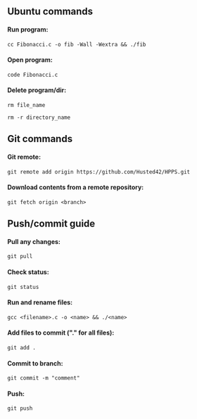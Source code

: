 ## Ubuntu commands
#### Run program: 
```
cc Fibonacci.c -o fib -Wall -Wextra && ./fib
```
#### Open program:
```
code Fibonacci.c
```
#### Delete program/dir:
```
rm file_name 
```
```
rm -r directory_name 
```
## Git commands
#### Git remote:
```
git remote add origin https://github.com/Husted42/HPPS.git 
```
#### Download contents from a remote repository:
```
git fetch origin <branch>
``` 
## Push/commit guide
#### Pull any changes:
```
git pull
```
#### Check status: 
``` 
git status
```
#### Run and rename files: 
```
gcc <filename>.c -o <name> && ./<name>
```
#### Add files to commit ("." for all files): 
```
git add .
```
#### Commit to branch: 
``` 
git commit -m "comment"
``` 
#### Push:
```
git push 
```
